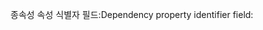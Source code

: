 <span data-ttu-id="d7d2a-101">종속성 속성 식별자 필드:</span><span class="sxs-lookup"><span data-stu-id="d7d2a-101">Dependency property identifier field:</span></span>